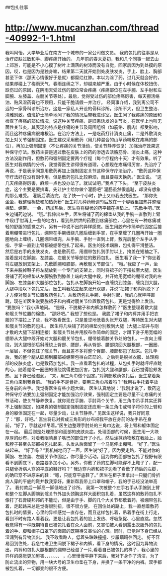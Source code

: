  ##包扎往事
 # http://www.mucanzhan.com/thread-40992-1-1.html
 
 我叫阿怡，大学毕业后在南方一个城市的一家公司做文员。
我的包扎的往事是从治疗皮肤过敏和手、脚疼痛开始的。
几年前的春末夏初，我和几个同事一起去山上郊游，可能是不小心摸了树叶上滴落的树漆而没有自觉，回家后因为到处摸的原因，哎，也是因为是独身嘛，结果第二天就开始到处皮肤发炎，手上、脸上、胸部甚至下体（那天心情很好于是就）都糜烂红肿。本以为涂了药，过几天就会好的，结果却碰上了梅雨天气，春雨连绵之下，却越来越严重。由于小时候在体校扭伤、跌伤过的原因，在阴雨天受过伤的部位常会疼痛（疼痛部位在左手腕、左手肘和左脚腕、左膝盖、左髋关节等处）。最后，觉得受过伤的部位疼痛厉害，每天擦活络油、贴风湿药膏也不顶用，只能干脆请假一并治疗。
经同事介绍，我到离公司不远的一家骨科诊所治疗。这是一家私人开设的骨科诊所，诊所不大，但卫生整洁、清雅别致。值班护士简单地问了我的情况后带我进诊室，医生问了我疼痛的原因和检查了疼痛的部位情况，说这种关节疼痛，是旧患诱发的关节炎，在医学上也叫无菌性关节炎，其表现的特点是疼痛的关节及周围组织（如筋络、肌肉）都受影响，而且这种疼痛病很难根治。在治疗方法上，一是吃药打针消炎止痛，二是外敷消炎加上对关节强制固定。医生建议采用敷药（用几种混合的山草药粉敷在疼痛的部位），再加上强制固定（不让疼痛的关节活动，使关节静养恢复）加强治疗效果这种保守疗法。敷药主要是通过敷在皮肤上的药的渗透去活胳筋骨、消炎止痛，这种方法没副作用，但敷药和强制固定要两个疗程（每个疗程约十天）才有效果。听了医生对我病情的分析，我觉得医生讲得很有道理，心想现在疼痛得厉害，先治疗了再说，于是表示同意用敷药再加上强制固定关节这种保守疗法治疗。
“敷药这种保守疗法好在没有副作用，但是敷药包扎比较麻烦，而且要每天换药。” 医生说。
“这几天疼痛得厉害，麻烦一点也没办法了。就试试吧。”我点了下头。
“至于皮肤炎症，这个主要是要排毒，先让护士给你做个灌肠吧”
灌肠虽然很羞耻，却没有想象的那么难受。
灌肠后清洁完，花了快一个小时，护士又带我去找医生。
“那你先坐坐，我整理棉垫和加热药粉”
医生将几种药粉调匀后放在一个容器里加热并整理棉垫、绷带。
一会，药加热后，医生将将糊状的药平铺在棉垫上。“先敷手吧。”医生边铺药边说。
“哦。”我伸出左手，医生将铺了药的棉垫从我的手腕一直敷到上臂中段(手肘再上一些的地方)，看到热烘烘的药敷到疼痛部位，心里在有一种疼痛减轻的舒服的感觉之外，另有一种说不出的异样感觉。医生用胶布作简单的固定后接着用绷带进行包扎，绷带在手腕缠绕几圈后缠到手掌，在手掌缠了几圈再开始一圈圈地向上缠绕，几圈绷带缠完，从手腕、手肘一直到上臂，敷完后整个左手从手指、手掌一直到上臂都被绷带包扎了起来。医生的技术娴熟，包扎得平滑整洁。
然后是右手的皮肤发炎，也是敷药后，用绷带包扎到手肘以上，掩盖在短袖之下。
接着是对左脚腕、左膝盖、左髋关节等部位的敷药包扎。
医生看了我一下“你坐着将左腿放到支架上，先敷脚腕和膝部，再敷髋关节部位”。
“哦。”我应了一声，坐下来并脱掉鞋子将左腿放到一个专门的支架上，同时将裙子的下摆拉至大腿，医生将铺了药的棉垫从左脚腕敷到膝盖上端的大腿中段，并开始用宽幅的绷带对我的左脚腕、左膝盖和大腿部位包扎，包扎从左脚腕开始一直缠绕到膝盖、缠绕到大腿，大腿中段以下包扎完后，医生叫我站立起来张开双腿，并说“把裙子和内裤脱下了才方便对髋关节位置敷药包扎”。从敷药包扎手腕、手肘时起，我的心就呯呯直跳，现在听医生说要脱裙子和内裤对髋关节位置敷药包扎，更是觉得脸上发热。
“要脱吗？”我小声地问。
“是呀，不脱裙子和内裤怎样敷药？”医生整理着敷大腿和髋关节位置的绵垫。
“那好吧。” 我想了想也是。
我脱了裙子和内裤并用手把衣服的下摆拉上了些，我不敢看医生，只是羞涩地低着头张开双腿，等待医生对大腿和髋关节的敷药包扎。
医生将几块铺了药的棉垫分别敷到大腿（大腿上部并与刚才敷的大腿下部相连接）和髋关节处并用胶布作简单的固定，才蹲下身子用宽幅的绷带从大腿中段开始对大腿和髋关节包扎，绷带接着膝关节处的包扎，一直向上缠绕，到大腿根部后斜缠绕上臀部、腰部，再从臀部、腰部绕回大腿根部，一圈圈、一层层，不但包住了髋关节，而且差不多将整个臀部、腰部都包了起来。包扎毕后，我的整个腿从脚腕到腰部被绷带包得白茫茫的。
之后则是脱掉衣服、处理胸部的皮肤炎症，也是敷药加包扎。我一直看着包扎的过程，从包扎手时就呯呯直跳的心，随着绷带一圈圈的缠绕跳得更加厉害，包扎到大腿和腰部，我已觉得脸颊发热、且下身已经湿润。
“来，用三角巾做个固定。”对胸部敷药包扎后，医生拿着条三角巾来到我身前。
“我的手不是骨折，要用三角巾吊着吗？”我用右手托着平放在身前的左手。我觉得医生有些小题大做。
医生认真地说：“我刚才说了，敷药这种保守疗法要加上强制固定才能加强治疗效果，强制固定主要是尽量不让疼痛的关节活动，使关节静养恢复。就你现在手腕、手肘两个关节，用三角巾吊手其实还算不上强制固定，如果真的强制固定强制固定还应用一条三角巾或带子将你的上臂和身的躯体固定在一起，尽量少动，让关节静养。”
见医生这样说，我只好同意了：“那，好吧。”
医生将已对折成三角形的纱布把我平放在身前的左手吊在身前，“好了，手就这样吊着。”医生边整理手肘处的三角巾边说，将上臂和躯体固定在一起。
最后则是处理颈部和面部的皮肤炎症。处理面部的时候，医生用一大块厚厚的纱布，对着我眼睛鼻子嘴巴的部位开了小孔，然后涂抹药物敷在我脸上，脸和脖子甚至头部都被包扎起来，头发从后面留了一个马尾伸出绷带。
“好了。”医生站起来。
“好了吗？”我机械地问了一声，医生说“好了，因为要走路，不能对你的脚腕、左膝盖、左髋关节作固定，你尽量少活动。因为你的面部被包扎了视野有限看不到脚底下，走路要多加小心。另外，你敷了药的左脚可能穿不上鞋子了，配一只腿骨折病人穿的平底的鞋好吗？”
我边穿内裤和裙子边看了看敷了药后的左脚，的确已穿不进原来的鞋：“嗯，只能穿平底鞋了。”
医生在柜子里拿出一只腿们骨折病人穿的平底的鞋并教我穿好。重新帮我带上口罩和帽子，我的手已经没法举高了。
我付款后一脚高一脚低地出了诊所。
我第一次被整个左手右手从手腕到上臂和整个左脚从脚腕到髋关节外加头颈胸这样大面积包扎着，虽然这样的敷药包扎不像打了石膏硬邦邦的不能动，但是由于手、脚的几个大关节都敷着药，被绷带包扎着，走起路来总是觉得很别扭，很不很方便。
在回住处的路上，我一直想着敷药包扎时的情景，心里的异样感觉一直存在，而且这样包扎着，吊着手在街上行走，看到不时有路人看着我，更是让我包扎着的脸上发热、呼吸急促、心里直跳。忽然我觉得有一种既期待自已被包扎着在众人面前，又害怕被人看到露出衣服外的包扎着的手、脚和帽子口罩下的面部的既期待又害怕的心理。同时，已觉得下身已经从湿润到有异物流出。
我不敢看路人，低着头跌跌撞撞、步履蹒跚往回走。
好不容易回到住处，我急忙进卫生间脱下裙子和内裤，看下身的情况，这时因为异物流出，内裤和包扎大腿根部的绷带已经湿了一片,看着自已被包扎的样子，我心里的异样的感觉更加厉害、、、、、、、 ，心里慢慢平静下来后，我对下身作了清洁，为了防止流出的异物，用一块大号的卫生巾垫在下身，并换了一条干净的内裤。双手都被包扎着，一切都变的很不方便。

